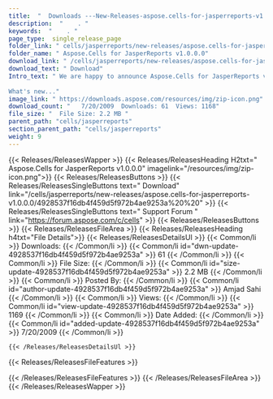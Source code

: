 ```yaml
---
title:  "  Downloads ---New-Releases-aspose.cells-for-jasperreports-v1.0.0.0 . " 
description:  "    . " 
keywords:  "    . " 
page_type:  single_release_page
folder_link: " cells/jasperreports/new-releases/aspose.cells-for-jasperreports-v1.0.0.0/"
folder_name: " Aspose.Cells for JasperReports v1.0.0.0"
download_link: " /cells/jasperreports/new-releases/aspose.cells-for-jasperreports-v1.0.0.0/4928537f16db4f459d5f972b4ae9253a"
download_text: " Download"
Intro_text: " We are happy to announce Aspose.Cells for JasperReports v1.0.0.0!
 
What's new..."
image_link: " https://downloads.aspose.com/resources/img/zip-icon.png"
download_count: "   7/20/2009  Downloads: 61  Views: 1168"
file_size: "  File Size: 2.2 MB "
parent_path: "cells/jasperreports"
section_parent_path: "cells/jasperreports"
weight: 9 
---
```


{{< Releases/ReleasesWapper >}}
  {{< Releases/ReleasesHeading H2txt=" Aspose.Cells for JasperReports v1.0.0.0" imagelink="/resources/img/zip-icon.png">}}
  {{< Releases/ReleasesButtons >}}
    {{< Releases/ReleasesSingleButtons text=" Download" link="/cells/jasperreports/new-releases/aspose.cells-for-jasperreports-v1.0.0.0/4928537f16db4f459d5f972b4ae9253a%20%20" >}}
    {{< Releases/ReleasesSingleButtons text=" Support Forum " link="https://forum.aspose.com/c/cells" >}}
  {{< Releases/ReleasesButtons >}}
  {{< Releases/ReleasesFileArea >}}
    {{< Releases/ReleasesHeading h4txt="File Details">}}
    {{< Releases/ReleasesDetailsUl >}}
            {{< Common/li  >}} Downloads: {{< /Common/li >}} 
      {{< Common/li id="dwn-update-4928537f16db4f459d5f972b4ae9253a" >}} 61 {{< /Common/li >}} 
      {{< Common/li  >}} File Size: {{< /Common/li >}} 
      {{< Common/li id="size-update-4928537f16db4f459d5f972b4ae9253a" >}} 2.2 MB {{< /Common/li >}} 
      {{< Common/li  >}} Posted By: {{< /Common/li >}} 
      {{< Common/li id="author-update-4928537f16db4f459d5f972b4ae9253a" >}} Amjad Sahi {{< /Common/li >}} 
      {{< Common/li  >}} Views: {{< /Common/li >}} 
      {{< Common/li id="view-update-4928537f16db4f459d5f972b4ae9253a" >}} 1169 {{< /Common/li >}} 
      {{< Common/li  >}} Date Added: {{< /Common/li >}} 
      {{< Common/li id="added-update-4928537f16db4f459d5f972b4ae9253a" >}} 7/20/2009 {{< /Common/li >}} 

    {{< /Releases/ReleasesDetailsUl >}}

  {{< Releases/ReleasesFileFeatures >}}
      
  {{< /Releases/ReleasesFileFeatures >}}
 {{< /Releases/ReleasesFileArea >}}
{{< /Releases/ReleasesWapper >}}


